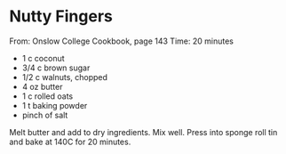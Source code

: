 # Nutty Fingers
From: Onslow College Cookbook, page 143
Time: 20 minutes

* 1 c coconut
* 3/4 c brown sugar
* 1/2 c walnuts, chopped
* 4 oz butter
* 1 c rolled oats
* 1 t baking powder
* pinch of salt

Melt butter and add to dry ingredients.  Mix well.  Press into sponge roll tin and bake at 140C for 20 minutes.

